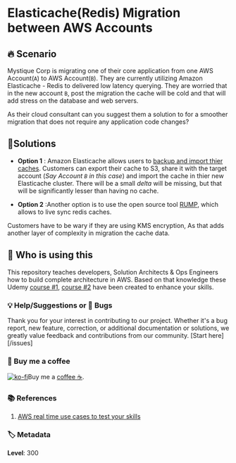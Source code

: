 # Elasticache(Redis) Migration between AWS Accounts

## 🔥 Scenario

Mystique Corp is migrating one of their core application from one AWS Account(`A`) to AWS Account(`B`). They are currently utilizing Amazon Elasticache - Redis to delivered low latency querying. They are worried that in the new account `B`, post the migration the cache will be cold and that will add stress on the database and web servers.

As their cloud consultant can you suggest them a solution to for a smoother migration that does not require any application code changes?

## 🎯Solutions

- **Option 1** : Amazon Elasticache allows users to [backup and import thier caches][2]. Customers can export their cache to S3, share it with the target account (_Say Account `B` in this case_) and import the cache in thier new Elasticache cluster. There will be a small _delta_ will be missing, but that will be significantly lesser than having no cache.

- **Option 2** :Another option is to use the open source tool [RUMP][3], which allows to live sync redis caches.

Customers have to be wary if they are using KMS encryption, As that adds another layer of complexity in migration the cache data.

## 📌 Who is using this

This repository teaches developers, Solution Architects & Ops Engineers how to build complete architecture in AWS. Based on that knowledge these Udemy [course #1][103], [course #2][102] have been created to enhance your skills.

### 💡 Help/Suggestions or 🐛 Bugs

Thank you for your interest in contributing to our project. Whether it's a bug report, new feature, correction, or additional documentation or solutions, we greatly value feedback and contributions from our community. [Start here][/issues]

### 👋 Buy me a coffee

[![ko-fi](https://www.ko-fi.com/img/githubbutton_sm.svg)](https://ko-fi.com/Q5Q41QDGK)Buy me a [coffee ☕][900].

### 📚 References

1. [AWS real time use cases to test your skills][1]

### 🏷️ Metadata

**Level**: 300

[1]: https://github.com/miztiik/aws-real-time-use-cases
[2]: https://docs.aws.amazon.com/AmazonElastiCache/latest/red-ug/backups.html
[3]: https://sourceforge.net/projects/rump/
[100]: https://www.udemy.com/course/aws-cloud-security/?referralCode=B7F1B6C78B45ADAF77A9
[101]: https://www.udemy.com/course/aws-cloud-security-proactive-way/?referralCode=71DC542AD4481309A441
[102]: https://www.udemy.com/course/aws-cloud-development-kit-from-beginner-to-professional/?referralCode=E15D7FB64E417C547579
[103]: https://www.udemy.com/course/aws-cloudformation-basics?referralCode=93AD3B1530BC871093D6
[899]: https://www.udemy.com/user/n-kumar/
[900]: https://ko-fi.com/miztiik
[901]: https://ko-fi.com/Q5Q41QDGK
